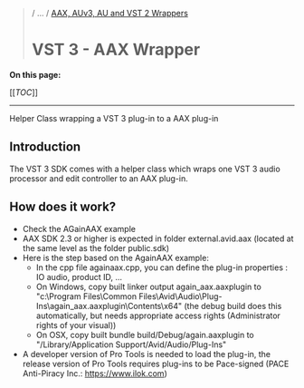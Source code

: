 >/ ... / [AAX, AUv3, AU and VST 2 Wrappers](../What+is+the+VST+3+SDK/Wrappers/Index.md)
>
># VST 3 - AAX Wrapper

**On this page:**

[[_TOC_]]

---

Helper Class wrapping a VST 3 plug-in to a AAX plug-in

## Introduction

The VST 3 SDK comes with a helper class which wraps one VST 3 audio processor and edit controller to an AAX plug-in.

## How does it work?

- Check the AGainAAX example
- AAX SDK 2.3 or higher is expected in folder external.avid.aax (located at the same level as the folder public.sdk)
- Here is the step based on the AgainAAX example:
    - In the cpp file againaax.cpp, you can define the plug-in properties : IO audio, product ID, ...
    - On Windows, copy built linker output again_aax.aaxplugin to "c:\Program Files\Common Files\Avid\Audio\Plug-Ins\again_aax.aaxplugin\Contents\x64" (the debug build does this automatically, but needs appropriate access rights (Administrator rights of your visual))
    - On OSX, copy built bundle build/Debug/again.aaxplugin to "/Library/Application Support/Avid/Audio/Plug-Ins"
- A developer version of Pro Tools is needed to load the plug-in, the release version of Pro Tools requires plug-ins to be Pace-signed (PACE Anti-Piracy Inc.: <https://www.ilok.com>)